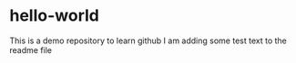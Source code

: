 # hello-world
This is a demo repository to learn github
I am adding some test text to the readme file
